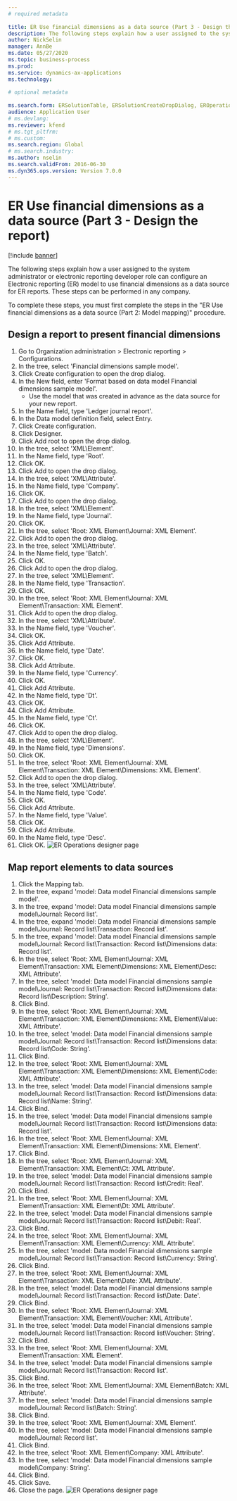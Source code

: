 ```yaml
--- 
# required metadata 
 
title: ER Use financial dimensions as a data source (Part 3 - Design the report)
description: The following steps explain how a user assigned to the system administrator or electronic reporting developer role can configure an Electronic reporting (ER) model to use financial dimensions as a data source for ER reports. 
author: NickSelin
manager: AnnBe 
ms.date: 05/27/2020
ms.topic: business-process 
ms.prod:  
ms.service: dynamics-ax-applications 
ms.technology:  
 
# optional metadata 
 
ms.search.form: ERSolutionTable, ERSolutionCreateDropDialog, EROperationDesigner, ERComponentTypeDropDialog   
audience: Application User 
# ms.devlang:  
ms.reviewer: kfend
# ms.tgt_pltfrm:  
# ms.custom:  
ms.search.region: Global
# ms.search.industry: 
ms.author: nselin
ms.search.validFrom: 2016-06-30 
ms.dyn365.ops.version: Version 7.0.0 
---
```

# ER Use financial dimensions as a data source (Part 3 - Design the report)

[!include [banner](../../includes/banner.md)]

The following steps explain how a user assigned to the system administrator or electronic reporting developer role can configure an Electronic reporting (ER) model to use financial dimensions as a data source for ER reports. These steps can be performed in any company.

To complete these steps, you must first complete the steps in the "ER Use financial dimensions as a data source (Part 2: Model mapping)" procedure.


## Design a report to present financial dimensions
1. Go to Organization administration > Electronic reporting > Configurations.
2. In the tree, select 'Financial dimensions sample model'.
3. Click Create configuration to open the drop dialog.
4. In the New field, enter 'Format based on data model Financial dimensions sample model'.
    * Use the model that was created in advance as the data source for your new report.  
5. In the Name field, type 'Ledger journal report'.
6. In the Data model definition field, select Entry.
7. Click Create configuration.
8. Click Designer.
9. Click Add root to open the drop dialog.
10. In the tree, select 'XML\Element'.
11. In the Name field, type 'Root'.
12. Click OK.
13. Click Add to open the drop dialog.
14. In the tree, select 'XML\Attribute'.
15. In the Name field, type 'Company'.
16. Click OK.
17. Click Add to open the drop dialog.
18. In the tree, select 'XML\Element'.
19. In the Name field, type 'Journal'.
20. Click OK.
21. In the tree, select 'Root: XML Element\Journal: XML Element'.
22. Click Add to open the drop dialog.
23. In the tree, select 'XML\Attribute'.
24. In the Name field, type 'Batch'.
25. Click OK.
26. Click Add to open the drop dialog.
27. In the tree, select 'XML\Element'.
28. In the Name field, type 'Transaction'.
29. Click OK.
30. In the tree, select 'Root: XML Element\Journal: XML Element\Transaction: XML Element'.
31. Click Add to open the drop dialog.
32. In the tree, select 'XML\Attribute'.
33. In the Name field, type 'Voucher'.
34. Click OK.
35. Click Add Attribute.
36. In the Name field, type 'Date'.
37. Click OK.
38. Click Add Attribute.
39. In the Name field, type 'Currency'.
40. Click OK.
41. Click Add Attribute.
42. In the Name field, type 'Dt'.
43. Click OK.
44. Click Add Attribute.
45. In the Name field, type 'Ct'.
46. Click OK.
47. Click Add to open the drop dialog.
48. In the tree, select 'XML\Element'.
49. In the Name field, type 'Dimensions'.
50. Click OK.
51. In the tree, select 'Root: XML Element\Journal: XML Element\Transaction: XML Element\Dimensions: XML Element'.
52. Click Add to open the drop dialog.
53. In the tree, select 'XML\Attribute'.
54. In the Name field, type 'Code'.
55. Click OK.
56. Click Add Attribute.
57. In the Name field, type 'Value'.
58. Click OK.
59. Click Add Attribute.
60. In the Name field, type 'Desc'.
61. Click OK.
![ER Operations designer page](../media/er-financial-dimensions-guides-format1.png)

## Map report elements to data sources
1. Click the Mapping tab.
2. In the tree, expand 'model: Data model Financial dimensions sample model'.
3. In the tree, expand 'model: Data model Financial dimensions sample model\Journal: Record list'.
4. In the tree, expand 'model: Data model Financial dimensions sample model\Journal: Record list\Transaction: Record list'.
5. In the tree, expand 'model: Data model Financial dimensions sample model\Journal: Record list\Transaction: Record list\Dimensions data: Record list'.
6. In the tree, select 'Root: XML Element\Journal: XML Element\Transaction: XML Element\Dimensions: XML Element\Desc: XML Attribute'.
7. In the tree, select 'model: Data model Financial dimensions sample model\Journal: Record list\Transaction: Record list\Dimensions data: Record list\Description: String'.
8. Click Bind.
9. In the tree, select 'Root: XML Element\Journal: XML Element\Transaction: XML Element\Dimensions: XML Element\Value: XML Attribute'.
10. In the tree, select 'model: Data model Financial dimensions sample model\Journal: Record list\Transaction: Record list\Dimensions data: Record list\Code: String'.
11. Click Bind.
12. In the tree, select 'Root: XML Element\Journal: XML Element\Transaction: XML Element\Dimensions: XML Element\Code: XML Attribute'.
13. In the tree, select 'model: Data model Financial dimensions sample model\Journal: Record list\Transaction: Record list\Dimensions data: Record list\Name: String'.
14. Click Bind.
15. In the tree, select 'model: Data model Financial dimensions sample model\Journal: Record list\Transaction: Record list\Dimensions data: Record list'.
16. In the tree, select 'Root: XML Element\Journal: XML Element\Transaction: XML Element\Dimensions: XML Element'.
17. Click Bind.
18. In the tree, select 'Root: XML Element\Journal: XML Element\Transaction: XML Element\Ct: XML Attribute'.
19. In the tree, select 'model: Data model Financial dimensions sample model\Journal: Record list\Transaction: Record list\Credit: Real'.
20. Click Bind.
21. In the tree, select 'Root: XML Element\Journal: XML Element\Transaction: XML Element\Dt: XML Attribute'.
22. In the tree, select 'model: Data model Financial dimensions sample model\Journal: Record list\Transaction: Record list\Debit: Real'.
23. Click Bind.
24. In the tree, select 'Root: XML Element\Journal: XML Element\Transaction: XML Element\Currency: XML Attribute'.
25. In the tree, select 'model: Data model Financial dimensions sample model\Journal: Record list\Transaction: Record list\Currency: String'.
26. Click Bind.
27. In the tree, select 'Root: XML Element\Journal: XML Element\Transaction: XML Element\Date: XML Attribute'.
28. In the tree, select 'model: Data model Financial dimensions sample model\Journal: Record list\Transaction: Record list\Date: Date'.
29. Click Bind.
30. In the tree, select 'Root: XML Element\Journal: XML Element\Transaction: XML Element\Voucher: XML Attribute'.
31. In the tree, select 'model: Data model Financial dimensions sample model\Journal: Record list\Transaction: Record list\Voucher: String'.
32. Click Bind.
33. In the tree, select 'Root: XML Element\Journal: XML Element\Transaction: XML Element'.
34. In the tree, select 'model: Data model Financial dimensions sample model\Journal: Record list\Transaction: Record list'.
35. Click Bind.
36. In the tree, select 'Root: XML Element\Journal: XML Element\Batch: XML Attribute'.
37. In the tree, select 'model: Data model Financial dimensions sample model\Journal: Record list\Batch: String'.
38. Click Bind.
39. In the tree, select 'Root: XML Element\Journal: XML Element'.
40. In the tree, select 'model: Data model Financial dimensions sample model\Journal: Record list'.
41. Click Bind.
42. In the tree, select 'Root: XML Element\Company: XML Attribute'.
43. In the tree, select 'model: Data model Financial dimensions sample model\Company: String'.
44. Click Bind.
45. Click Save.
46. Close the page.
![ER Operations designer page](../media/er-financial-dimensions-guides-format2.png)

